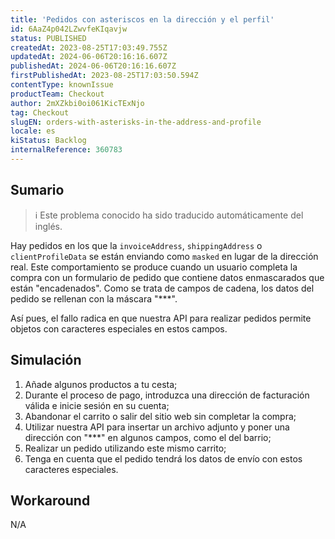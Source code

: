 ```yaml
---
title: 'Pedidos con asteriscos en la dirección y el perfil'
id: 6AaZ4p042LZwvfeKIqavjw
status: PUBLISHED
createdAt: 2023-08-25T17:03:49.755Z
updatedAt: 2024-06-06T20:16:16.607Z
publishedAt: 2024-06-06T20:16:16.607Z
firstPublishedAt: 2023-08-25T17:03:50.594Z
contentType: knownIssue
productTeam: Checkout
author: 2mXZkbi0oi061KicTExNjo
tag: Checkout
slugEN: orders-with-asterisks-in-the-address-and-profile
locale: es
kiStatus: Backlog
internalReference: 360783
---
```


## Sumario

>ℹ️ Este problema conocido ha sido traducido automáticamente del inglés.


Hay pedidos en los que la `invoiceAddress`, `shippingAddress` o `clientProfileData` se están enviando como `masked` en lugar de la dirección real. Este comportamiento se produce cuando un usuario completa la compra con un formulario de pedido que contiene datos enmascarados que están "encadenados". Como se trata de campos de cadena, los datos del pedido se rellenan con la máscara "***".

Así pues, el fallo radica en que nuestra API para realizar pedidos permite objetos con caracteres especiales en estos campos.


##

## Simulación



1. Añade algunos productos a tu cesta;
2. Durante el proceso de pago, introduzca una dirección de facturación válida e inicie sesión en su cuenta;
3. Abandonar el carrito o salir del sitio web sin completar la compra;
4. Utilizar nuestra API para insertar un archivo adjunto y poner una dirección con "***" en algunos campos, como el del barrio;
5. Realizar un pedido utilizando este mismo carrito;
6. Tenga en cuenta que el pedido tendrá los datos de envío con estos caracteres especiales.


##

## Workaround


N/A





